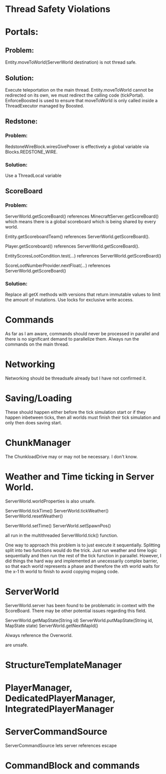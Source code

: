 # Thread Safety Violations


# Portals:

## Problem:

Entity.moveToWorld(ServerWorld destination) is not thread safe.

## Solution:

Execute teleportation on the main thread.
Entity.moveToWorld cannot be redirected on its own, we must redirect the calling code (tickPortal).
EnforceBoosted is used to ensure that moveToWorld is only called inside a ThreadExecutor managed by Boosted.

## Redstone:

### Problem:
RedstoneWireBlock.wiresGivePower is effectively a global variable via Blocks.REDSTONE_WIRE.

### Solution:

Use a ThreadLocal variable

## ScoreBoard

### Problem:

ServerWorld.getScoreBoard() references MinecraftServer.getScoreBoard() which
means there is a global scoreboard which is being shared by every world.

Entity.getScoreboardTeam() references ServerWorld.getScoreBoard().

Player.getScoreboard() references ServerWorld.getScoreBoard().

EntityScoresLootCondition.test(...) references ServerWorld.getScoreBoard()

ScoreLootNumberProvider.nextFloat(...) references ServerWorld.getScoreBoard()

### Solution:

Replace all getX methods with versions that return immutable values
to limit the amount of mutations. Use locks for exclusive write access.

# Commands

As far as I am aware, commands should never be processed in parallel
and there is no significant demand to parallelize them.
Always run the commands on the main thread.

# Networking

Networking should be threadsafe already but I have not confirmed it.

# Saving/Loading

These should happen either before the tick simulation start or if they happen inbetween ticks,
then all worlds must finish their tick simulation and only then does saving start.

# ChunkManager

The ChunkloadDrive may or may not be necessary. I don't know.

# Weather and Time ticking in Server World.

ServerWorld.worldProperties is also unsafe.

ServerWorld.tickTime()
ServerWorld.tickWeather()
ServerWorld.resetWeather()

ServerWorld.setTime()
ServerWorld.setSpawnPos()

all run in the multithreaded ServerWorld.tick() function.

One way to approach this problem is to just execute it sequentially.
Splitting split into two functions would do the trick.
Just run weather and time logic sequentially and then run the rest of the tick function in paraallel.
However, I did things the hard way and implemented an unecessarily complex barrier,
so that each world represents a phase and therefore the xth world waits for the x-1 th world to finish to
avoid copying mojang code.


# ServerWorld

ServerWorld.server has been found to be problematic in context with the ScoreBoard.
There may be other potential issues regarding this field.

ServerWorld.getMapState(String id)
ServerWorld.putMapState(String id, MapState state)
ServerWorld.getNextMapId()

Always reference the Overworld.

are unsafe.

# StructureTemplateManager


# PlayerManager, DedicatedPlayerManager, IntegratedPlayerManager

# ServerCommandSource

ServerCommandSource lets server references escape

# CommandBlock and commands